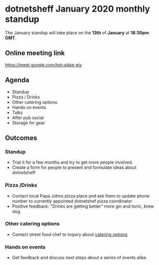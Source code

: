 # dotnetsheff January 2020 monthly standup

The January standup will take place on the **13th** of **January** at **18:30pm GMT**.

## Online meeting link
https://meet.google.com/tph-pkke-ejy

## Agenda

- Standup
- Pizza / Drinks
- Other catering options
- Hands on events
- Talks
- After pub social
- Storage for gear

## Outcomes
### Standup
- Trial it for a few months and try to get more people involved.
- Create a form for people to present and formulate ideas about dotnetsheff
### Pizza /Drinks
- Contact local Papa Johns pizza place and ask them to update phone number to currently appointed dotnetshef pizza coordinator
- Positive feedback: "Drinks are getting better" more gin and tonic, brew dog.
### Other catering options
- Contact street food chef to inquiry about [catering options](https://streetfoodchef.co.uk/catering-options/)
### Hands on events
- Get feedback and discuss next steps about a series of events alike.
